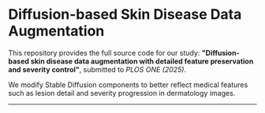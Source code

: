# Diffusion-based Skin Disease Data Augmentation

This repository provides the full source code for our study:
**"Diffusion-based skin disease data augmentation with detailed feature preservation and severity control"**, submitted to *PLOS ONE (2025)*.

We modify Stable Diffusion components to better reflect medical features such as lesion detail and severity progression in dermatology images.

---